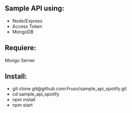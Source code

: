 

<h2>Sample API using:</h2>

<ul>
  <li>Node/Express</li>
  <li>Access Token</li>
  <li>MongoDB</li>
</ul>

<h2>Requiere: </h2>
Mongo Server

<h2>Install: </h2>

<ul>
  <li>git clone git@github.com:Fruso/sample_api_spotify.git</li>
  <li>cd sample_api_spotify</li>
  <li>npm install</li>
  <li>npm start</li>
</ul>
